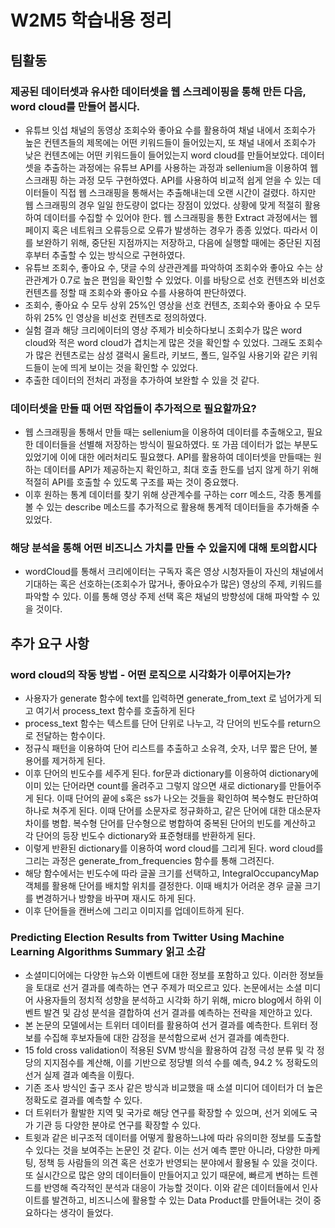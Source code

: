 # W2M5 학습내용 정리

## 팀활동
### 제공된 데이터셋과 유사한 데이터셋을 웹 스크레이핑을 통해 만든 다음, word cloud를 만들어 봅시다.
- 유튜브 잇섭 채널의 동영상 조회수와 좋아요 수를 활용하여 채널 내에서 조회수가 높은 컨텐츠들의 제목에는 어떤 키워드들이 들어있는지, 또 채널 내에서 조회수가 낮은 컨텐츠에는 어떤 키워드들이 들어있는지 word cloud를 만들어보았다. 데이터셋을 추출하는 과정에는 유튜브 API를 사용하는 과정과 sellenium을 이용하여 웹 스크래핑 하는 과정 모두 구현하였다. API를 사용하여 비교적 쉽게 얻을 수 있는 데이터들이 직접 웹 스크래핑을 통해서는 추출해내는데 오랜 시간이 걸렸다. 하지만 웹 스크래핑의 경우 일일 한도량이 없다는 장점이 있었다. 상황에 맞게 적절히 활용하여 데이터를 수집할 수 있어야 한다. 웹 스크래핑을 통한 Extract 과정에서는 웹페이지 혹은 네트워크 오류등으로 오류가 발생하는 경우가 종종 있었다. 따라서 이를 보완하기 위해, 중단된 지점까지는 저장하고, 다음에 실행할 때에는 중단된 지점 후부터 추출할 수 있는 방식으로 구현하였다. 
- 유튜브 조회수, 좋아요 수, 댓글 수의 상관관계를 파악하여 조회수와 좋아요 수는 상관관계가 0.7로 높은 편임을 확인할 수 있었다. 이를 바탕으로 선호 컨텐츠와 비선호 컨텐츠를 정할 때 조회수와 좋아요 수를 사용하여 판단하였다.
- 조회수, 좋아요 수 모두 상위 25%인 영상을 선호 컨텐츠, 조회수와 좋아요 수 모두 하위 25% 인 영상을 비선호 컨텐츠로 정의하였다. 
- 실험 결과 해당 크리에이터의 영상 주제가 비슷하다보니 조회수가 많은 word cloud와 적은 word cloud가 겹치는게 많은 것을 확인할 수 있었다. 그래도 조회수가 많은 컨텐츠로는 삼성 갤럭시 울트라, 키보드, 폴드, 일주일 사용기와 같은 키워드들이 눈에 띄게 보이는 것을 확인할 수 있었다.
- 추출한 데이터의 전처리 과정을 추가하여 보완할 수 있을 것 같다.

### 데이터셋을 만들 때 어떤 작업들이 추가적으로 필요할까요?
- 웹 스크래핑을 통해서 만들 때는 sellenium을 이용하여 데이터를 추출해오고, 필요한 데이터들을 선별해 저장하는 방식이 필요하였다. 또 가끔 데이터가 없는 부분도 있었기에 이에 대한 에러처리도 필요했다. API를 활용하여 데이터셋을 만들때는 원하는 데이터를 API가 제공하는지 확인하고, 최대 호출 한도를 넘지 않게 하기 위해 적절히 API를 호출할 수 있도록 구조를 짜는 것이 중요했다. 
- 이후 원하는 통계 데이터를 찾기 위해 상관계수를 구하는 corr 메소드, 각종 통계를 볼 수 있는 describe 메소드를 추가적으로 활용해 통계적 데이터들을 추가해줄 수 있었다. 

### 해당 분석을 통해 어떤 비즈니스 가치를 만들 수 있을지에 대해 토의합시다
- wordCloud를 통해서 크리에이터는 구독자 혹은 영상 시청자들이 자신의 채널에서 기대하는 혹은 선호하는(조회수가 많거나, 좋아요수가 많은) 영상의 주제, 키워드를 파악할 수 있다. 이를 통해 영상 주제 선택 혹은 채널의 방향성에 대해 파악할 수 있을 것이다. 

## 추가 요구 사항

### word cloud의 작동 방법 - 어떤 로직으로 시각화가 이루어지는가?

- 사용자가 generate 함수에 text를 입력하면 generate_from_text 로 넘어가게 되고 여기서 process_text 함수를 호출하게 된다
- process_text 함수는 텍스트를 단어 단위로 나누고, 각 단어의 빈도수를 return으로 전달하는 함수이다.
- 정규식 패턴을 이용하여 단어 리스트를 추출하고 소유격, 숫자, 너무 짧은 단어, 불용어를 제거하게 된다.
- 이후 단어의 빈도수를 세주게 된다. for문과 dictionary를 이용하여 dictionary에 이미 있는 단어라면 count를 올려주고 그렇지 않으면 새로 dictionary를 만들어주게 된다. 이때 단어의 끝에 s혹은 ss가 나오는 것들을 확인하여 복수형도 판단하여 하나로 쳐주게 된다.
이때 단어를 소문자로 정규화하고, 같은 단어에 대한 대소문자 차이를 병합. 복수형 단어를 단수형으로 병합하여 중복된 단어의 빈도를 계산하고 각 단어의 등장 빈도수 dictionary와 표준형태를 반환하게 된다.
- 이렇게 반환된 dictionary를 이용하여 word cloud를 그리게 된다.
word cloud를 그리는 과정은 generate_from_frequencies 함수를 통해 그려진다.
- 해당 함수에서는 빈도수에 따라 글꼴 크기를 선택하고, IntegralOccupancyMap 객체를 활용해 단어를 배치할 위치를 결정한다. 이때 배치가 어려운 경우 글꼴 크기를 변경하거나 방향을 바꾸며 재시도 하게 된다.
- 이후 단어들을 캔버스에 그리고 이미지를 업데이트하게 된다.

### Predicting Election Results from Twitter Using Machine Learning Algorithms Summary 읽고 소감
- 소셜미디어에는 다양한 뉴스와 이벤트에 대한 정보를 포함하고 있다. 이러한 정보들을 토대로 선거 결과를 예측하는 연구 주제가 떠오르고 있다. 논문에서는 소셜 미디어 사용자들의 정치적 성향을 분석하고 시각화 하기 위해, micro blog에서 하위 이벤트 발견 및 감성 분석을 결합하여 선거 결과를 예측하는 전략을 제안하고 있다.
- 본 논문의 모델에서는 트위터 데이터를 활용하여 선거 결과를 예측한다. 트위터 정보를 수집해 후보자들에 대한 감정을 분석함으로써 선거 결과를 예측한다.
- 15 fold cross validation이 적용된 SVM 방식을 활용하여 감정 극성 분류 및 각 정당의 지지점수를 계산해, 이를 기반으로 정당별 의석 수를 예측, 94.2 % 정확도의 선거 실제 결과 예측을 이뤘다. 
- 기존 조사 방식인 출구 조사 같은 방식과 비교했을 때 소셜 미디어 데이터가 더 높은 정확도로 결과를 예측할 수 있다.
- 더 트위터가 활발한 지역 및 국가로 해당 연구를 확장할 수 있으며, 선거 외에도 국가 기관 등 다양한 분야로 연구를 확장할 수 있다. 
- 트윗과 같은 비구조적 데이터를 어떻게 활용하느냐에 따라 유의미한 정보를 도출할 수 있다는 것을 보여주는 논문인 것 같다. 이는 선거 예측 뿐만 아니라, 다양한 마케팅, 정책 등 사람들의 의견 혹은 선호가 반영되는 분야에서 활용될 수 있을 것이다. 또 실시간으로 많은 양의 데이터들이 만들어지고 있기 때문에, 빠르게 변하는 트렌드를 반영해 즉각적인 분석과 대응이 가능할 것이다. 이와 같은 데이터들에서 인사이트를 발견하고, 비즈니스에 활용할 수 있는 Data Product를 만들어내는 것이 중요하다는 생각이 들었다.
